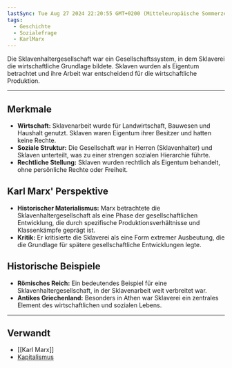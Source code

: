 ```yaml
---
lastSync: Tue Aug 27 2024 22:20:55 GMT+0200 (Mitteleuropäische Sommerzeit)
tags:
  - Geschichte
  - Sozialefrage
  - KarlMarx
---
```

Die Sklavenhaltergesellschaft war ein Gesellschaftssystem, in dem Sklaverei die wirtschaftliche Grundlage bildete. Sklaven wurden als Eigentum betrachtet und ihre Arbeit war entscheidend für die wirtschaftliche Produktion.

---
## Merkmale

- **Wirtschaft:** Sklavenarbeit wurde für Landwirtschaft, Bauwesen und Haushalt genutzt. Sklaven waren Eigentum ihrer Besitzer und hatten keine Rechte.
- **Soziale Struktur:** Die Gesellschaft war in Herren (Sklavenhalter) und Sklaven unterteilt, was zu einer strengen sozialen Hierarchie führte.
- **Rechtliche Stellung:** Sklaven wurden rechtlich als Eigentum behandelt, ohne persönliche Rechte oder Freiheit.

## Karl Marx' Perspektive

- **Historischer Materialismus:** Marx betrachtete die Sklavenhaltergesellschaft als eine Phase der gesellschaftlichen Entwicklung, die durch spezifische Produktionsverhältnisse und Klassenkämpfe geprägt ist.
- **Kritik:** Er kritisierte die Sklaverei als eine Form extremer Ausbeutung, die die Grundlage für spätere gesellschaftliche Entwicklungen legte.

## Historische Beispiele

- **Römisches Reich:** Ein bedeutendes Beispiel für eine Sklavenhaltergesellschaft, in der Sklavenarbeit weit verbreitet war.
- **Antikes Griechenland:** Besonders in Athen war Sklaverei ein zentrales Element des wirtschaftlichen und sozialen Lebens.


---
## Verwandt

- [[Karl Marx]]
- [Kapitalismus](Kapitalismus)
